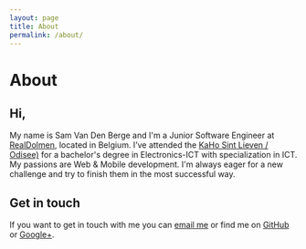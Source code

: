 ```yaml
---
layout: page
title: About
permalink: /about/
---
```


# About

## Hi,
My name is Sam Van Den Berge and I'm a Junior Software Engineer at [RealDolmen][1], located in Belgium.
I’ve attended the [KaHo Sint Lieven / Odisee)][2] for a bachelor's degree in Electronics-ICT with specialization in ICT.
My passions are Web & Mobile development. I'm always eager for a new challenge and try to finish them in the most successful way.

## Get in touch
If you want to get in touch with me you can [email me](mailto:vandenbergesam@gmail.com) or find me on [GitHub][3] or [Google+][4].

[1]: http://www.realdolmen.be/
[2]: http://www.odisee.be/Odisee/ODI/ODI-EN.html
[3]: http://github.com/samvandenberge
[4]: https://plus.google.com/+SamVanDenBerge/
